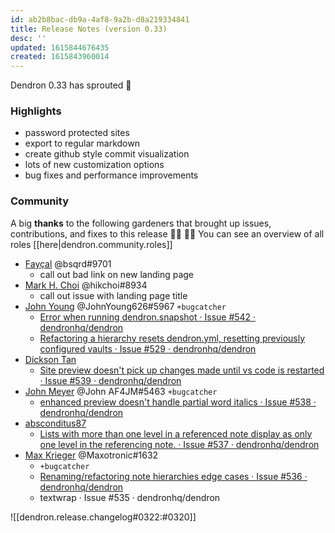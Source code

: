 ```yaml
---
id: ab2b8bac-db9a-4af8-9a2b-d8a219334841
title: Release Notes (version 0.33)
desc: ''
updated: 1615844676435
created: 1615843960014
---
```



Dendron 0.33 has sprouted  🌱

### Highlights

- password protected sites
- export to regular markdown
- create github style commit visualization
- lots of new customization options
- bug fixes and performance improvements

### Community

A big **thanks** to the following gardeners that brought up issues, contributions, and fixes to this release :man_farmer: :woman_farmer: 
You can see an overview of all roles [[here|dendron.community.roles]]

- [Fayçal](https://github.com/d3vr) @bsqrd#9701 
  - call out bad link on new landing page
- [Mark H. Choi](https://github.com/hikchoi/cerebrarium) @hikchoi#8934 
  - call out issue with landing page title
- [John Young](https://github.com/iterating) @JohnYoung626#5967 `+bugcatcher`
    - [Error when running dendron.snapshot · Issue #542 · dendronhq/dendron](https://github.com/dendronhq/dendron/issues/542)
    - [Refactoring a hierarchy resets dendron.yml, resetting previously configured vaults · Issue #529 · dendronhq/dendron](https://github.com/dendronhq/dendron/issues/529)
- [Dickson Tan](https://github.com/Neurrone)
  - [Site preview doesn't pick up changes made until vs code is restarted · Issue #539 · dendronhq/dendron](https://github.com/dendronhq/dendron/issues/539)
- [John Meyer](https://github.com/af4jm) @John AF4JM#5463 `+bugcatcher`
  - [enhanced preview doesn't handle partial word italics · Issue #538 · dendronhq/dendron](https://github.com/dendronhq/dendron/issues/538)
- [absconditus87](https://github.com/absconditus87)
  - [Lists with more than one level in a referenced note display as only one level in the referencing note. · Issue #537 · dendronhq/dendron](https://github.com/dendronhq/dendron/issues/537)
- [Max Krieger](https://github.com/maxkrieger) @Maxotronic#1632 
  - `+bugcatcher`
  - [ Renaming/refactoring note hierarchies edge cases · Issue #536 · dendronhq/dendron](https://github.com/dendronhq/dendron/issues/536)
  - [<a> textwrap · Issue #535 · dendronhq/dendron](https://github.com/dendronhq/dendron/issues/535)


![[dendron.release.changelog#0322:#0320]]